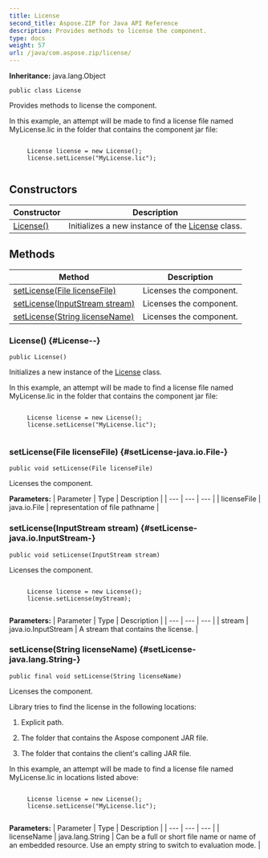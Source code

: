 ```yaml
---
title: License
second_title: Aspose.ZIP for Java API Reference
description: Provides methods to license the component.
type: docs
weight: 57
url: /java/com.aspose.zip/license/
---
```


**Inheritance:**
java.lang.Object
```
public class License
```

Provides methods to license the component.


In this example, an attempt will be made to find a license file named MyLicense.lic in the folder that contains the component jar file:

```

     License license = new License();
     license.setLicense("MyLicense.lic");
 
```


## Constructors

| Constructor | Description |
| --- | --- |
| [License()](#License--) | Initializes a new instance of the [License](../../com.aspose.zip/license) class. |
## Methods

| Method | Description |
| --- | --- |
| [setLicense(File licenseFile)](#setLicense-java.io.File-) | Licenses the component. |
| [setLicense(InputStream stream)](#setLicense-java.io.InputStream-) | Licenses the component. |
| [setLicense(String licenseName)](#setLicense-java.lang.String-) | Licenses the component. |
### License() {#License--}
```
public License()
```


Initializes a new instance of the [License](../../com.aspose.zip/license) class.


In this example, an attempt will be made to find a license file named MyLicense.lic in the folder that contains the component jar file:

```

     License license = new License();
     license.setLicense("MyLicense.lic");
 
```



### setLicense(File licenseFile) {#setLicense-java.io.File-}
```
public void setLicense(File licenseFile)
```


Licenses the component.

**Parameters:**
| Parameter | Type | Description |
| --- | --- | --- |
| licenseFile | java.io.File | representation of file pathname |

### setLicense(InputStream stream) {#setLicense-java.io.InputStream-}
```
public void setLicense(InputStream stream)
```


Licenses the component.

```

     License license = new License();
     license.setLicense(myStream);
 
```



**Parameters:**
| Parameter | Type | Description |
| --- | --- | --- |
| stream | java.io.InputStream | A stream that contains the license. |

### setLicense(String licenseName) {#setLicense-java.lang.String-}
```
public final void setLicense(String licenseName)
```


Licenses the component.

Library tries to find the license in the following locations:

1. Explicit path.

2. The folder that contains the Aspose component JAR file.

3. The folder that contains the client's calling JAR file.


In this example, an attempt will be made to find a license file named MyLicense.lic in locations listed above:

```

     License license = new License();
     license.setLicense("MyLicense.lic");
 
```



**Parameters:**
| Parameter | Type | Description |
| --- | --- | --- |
| licenseName | java.lang.String | Can be a full or short file name or name of an embedded resource. Use an empty string to switch to evaluation mode. |

